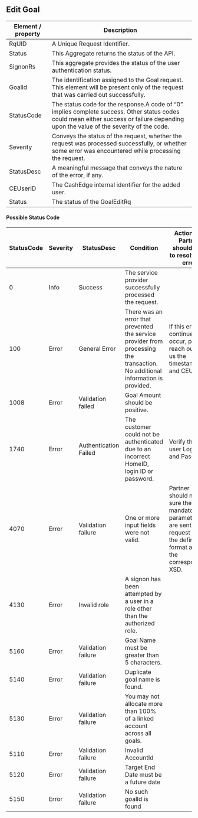 ## Edit Goal


|Element / property|Description|
|--- |--- |
|RqUID|A Unique Request Identifier.|
|Status|This Aggregate returns the status of the API.|
|SignonRs|This aggregate provides the status of the user authentication status.|
|GoalId|The identification assigned to the Goal request. This element will be present only of the request that was carried out successfully.|
|StatusCode|The status code for the response.A code of “0” implies complete success. Other status codes could mean either success or failure depending upon the value of the severity of the code.|
|Severity|Conveys the status of the request, whether the request was processed successfully, or whether some error was encountered while processing the request.|
|StatusDesc|A meaningful message that conveys the nature of the error, if any.|
|CEUserID|The CashEdge internal identifier for the added user.|
|Status|The status of the GoalEditRq|

#### Possible Status Code

|StatusCode|Severity|StatusDesc|Condition|Action API Partner should take to resolve the error|
|--- |--- |--- |--- |--- |
|0|Info|Success|The service provider successfully processed the request.||
|100|Error|General Error|There was an error that prevented the service provider from processing the transaction. No additional information is provided.|If this error continues to occur, please reach out to us the timestamp and CEUserId.|
|1008|Error|Validation failed|Goal Amount should be positive.||
|1740|Error|Authentication Failed|The customer could not be authenticated due to an incorrect HomeID, login ID or password.|Verify the user Login ID and Password|
|4070|Error|Validation failure|One or more input fields were not valid.|Partner should make sure the mandatory parameters are sent in the request and in the defined format as in the corresponding XSD.|
|4130|Error|Invalid role|A signon has been attempted by a user in a role other than the authorized role.||
|5160|Error|Validation failure|Goal Name must be greater than 5 characters.||
|5140|Error|Validation failure|Duplicate goal name is found.||
|5130|Error|Validation failure|You may not allocate more than 100% of a linked account across all goals.||
|5110|Error|Validation failure|Invalid AccountId||
|5120|Error|Validation failure|Target End Date must be a future date||
|5150|Error|Validation failure|No such goalId is found||
